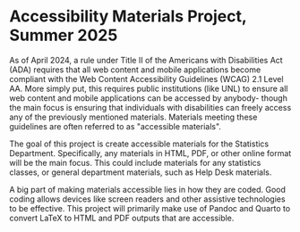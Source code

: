 # Accessibility Materials Project, Summer 2025

As of April 2024, a rule under Title II of the Americans with Disabilities Act (ADA) requires that all web content and mobile applications become compliant with the Web Content Accessibility Guidelines (WCAG) 2.1 Level AA. More simply put, this requires public institutions (like UNL) to ensure all web content and mobile applications can be accessed by anybody- though the main focus is ensuring that individuals with disabilities can freely access any of the previously mentioned materials. Materials meeting these guidelines are often referred to as "accessible materials".

The goal of this project is create accessible materials for the Statistics Department. Specifically, any materials in HTML, PDF, or other online format will be the main focus. This could include materials for any statistics classes, or general department materials, such as Help Desk materials.

A big part of making materials accessible lies in how they are coded. Good coding allows devices like screen readers and other assistive technologies to be effective. This project will primarily make use of Pandoc and Quarto to convert LaTeX to HTML and PDF outputs that are accessible.
